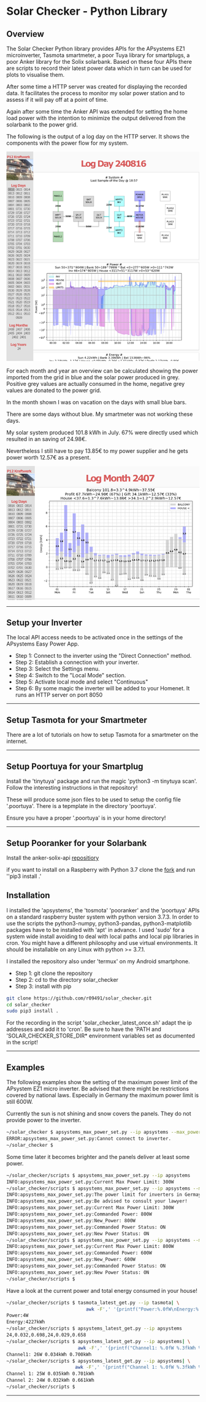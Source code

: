 # Solar Checker -  Python Library

## Overview

The Solar Checker Python library provides APIs for the APsystems EZ1
microinverter, Tasmota smartmeter, a poor Tuya library for
smartplugs, a poor Anker library for the Solix solarbank. Based on
these four APIs there are scripts to record their latest power data
which in turn can be used for plots to visualise them.

After some time a HTTP server was created for displaying the recorded
data. It facilitates the process to monitor my solar power station and
to assess if it will pay off at a point of time.

Again after some time the Anker API was extended for setting the home
load power with the intention to minimize the output delivered from
the solarbank to the power grid.

The following is the output of a log day on the HTTP server. It shows
the components with the power flow for my system.

![alt text](images/solar_checker_logday.png)

For each month and year an overview can be calculated showing the
power imported from the grid in blue and the solar power produced in
grey. Positive grey values are actually consumed in the home, negative
grey values are donated to the power grid.

In the month shown I was on vacation on the days with small blue bars.

There are some days without blue. My smartmeter was not working these days.

My solar system produced 101.8 kWh in July. 67% were directly used which
resulted in an saving of 24.98€.

Nevertheless I still have to pay 13.85€ to my power supplier and he gets
power worth 12.57€ as a present.

![alt text](images/solar_checker_logmonth.png)

---

## Setup your Inverter

The local API access needs to be activated once in the settings of the APsystems Easy Power App. 
<ul>
<li>Step 1: Connect to the inverter using the "Direct Connection" method.</li>
<li>Step 2: Establish a connection with your inverter.</li>
<li>Step 3: Select the Settings menu.</li>
<li>Step 4: Switch to the "Local Mode" section.</li>
<li>Step 5: Activate local mode and select "Continuous"</li>
<li>Step 6: By some magic the inverter will be added to your Homenet. It runs an HTTP server on port 8050</li>
</ul>

---

## Setup Tasmota for your Smartmeter

There are a lot of tutorials on how to setup Tasmota for a smartmeter
on the internet.

---

## Setup Poortuya for your Smartplug

Install the 'tinytuya' package and run the magic 'python3 -m tinytuya
scan'. Follow the interesting instructions in that repository!

These will produce some json files to be used to setup the config file
'.poortuya'. There is a tepmplate in the directory 'poortuya'.

Ensure you have a proper '.poortuya' is in your home directory!

---

## Setup Pooranker for your Solarbank

Install the anker-solix-api [repositiory](https://github.com/thomluther/anker-solix-api-2)

if you want to install on a Raspberry with Python 3.7 clone the
[fork](https://github.com/r09491/anker-solix-api.git) and run ''pip3
install .'

## Installation

I installed the 'apsystems', the 'tosmota' 'pooranker' and the
'poortuya' APIs on a standard raspberry buster system with python
version 3.7.3. In order to use the scripts the python3-numpy,
python3-pandas, python3-matplotlib packages have to be installed with
'apt' in advance. I used 'sudo' for a system wide install avoiding to
deal with local paths and local pip libraries in cron. You might have
a different philosophy and use virtual environments.
It should be installable on any Linux with python >= 3.7.1.

I installed the repository also under 'termux' on my Android
smartphone.

<ul>
<li>Step 1: git clone the repository</li>
<li>Step 2: cd to the directory solar_checker</li>
<li>Step 3: install with pip</li>
</ul>

```bash
git clone https://github.com/r09491/solar_checker.git
cd solar_checker
sudo pip3 install .
```

For the recording in the script 'solar_checker_latest_once.sh' adapt
the ip addresses and add it to 'cron'. Be sure to have the 'PATH and
'SOLAR_CHECKER_STORE_DIR* environment variables set as documented in
the script!

---

## Examples

The following examples show the setting of the maximum power limit of
the APsystem EZ1 micro inverter. Be advised that there might be
restrictions covered by national laws. Especially in Germany the
maximum power limit is still 600W.

Currently the sun is not shining and snow covers the panels. They do
not provide power to the inverter.

```bash
~/solar_checker $ apsystems_max_power_set.py --ip apsystems --max_power 799
ERROR:apsystems_max_power_set.py:Cannot connect to inverter.
~/solar_checker $
```

Some time later it becomes brighter and the panels deliver at least some
power.

```bash
~/solar_checker/scripts $ apsystems_max_power_set.py --ip apsystems
INFO:apsystems_max_power_set.py:Current Max Power Limit: 300W
~/solar_checker/scripts $ apsystems_max_power_set.py --ip apsystems --max_power 800
INFO:apsystems_max_power_set.py:The power limit for inverters in Germay is 600W.
INFO:apsystems_max_power_set.py:Be advised to consult your lawyer!
INFO:apsystems_max_power_set.py:Current Max Power Limit: 300W
INFO:apsystems_max_power_set.py:Commanded Power: 800W
INFO:apsystems_max_power_set.py:New_Power: 800W
INFO:apsystems_max_power_set.py:Commanded Power Status: ON
INFO:apsystems_max_power_set.py:New Power Status: ON
~/solar_checker/scripts $ apsystems_max_power_set.py --ip apsystems --max_power 600
INFO:apsystems_max_power_set.py:Current Max Power Limit: 800W
INFO:apsystems_max_power_set.py:Commanded Power: 600W
INFO:apsystems_max_power_set.py:New_Power: 600W
INFO:apsystems_max_power_set.py:Commanded Power Status: ON
INFO:apsystems_max_power_set.py:New Power Status: ON
~/solar_checker/scripts $
```

Have a look at the current power and total energy consumed in your house!

```bash
~/solar_checker/scripts $ tasmota_latest_get.py --ip tasmota| \
                             awk -F',' '{printf("Power:%.0fW\nEnergy:%.0fkWh\n", $2,$3)}'
Power:4W
Energy:4227kWh
~/solar_checker/scripts $ apsystems_latest_get.py --ip apsystems
24,0.032,0.698,24,0.029,0.658
~/solar_checker/scripts $ apsystems_latest_get.py --ip apsystems| \
                          awk -F',' '{printf("Channel1: %.0fW %.3fkWh %.3fkWh\n", $1, $2,$3)}'
Channel1: 26W 0.034kWh 0.700kWh
~/solar_checker/scripts $ apsystems_latest_get.py --ip apsystems| \
                         awk -F',' '{printf("Channel 1: %.0fW %.3fkWh %.3fkWh\nChannel 2: %.0fW %.3fkWh %.3fkWh\n", $1,$2,$3,$4,$5,$6)}'
Channel 1: 25W 0.035kWh 0.701kWh
Channel 2: 24W 0.032kWh 0.661kWh
~/solar_checker/scripts $
```
---
